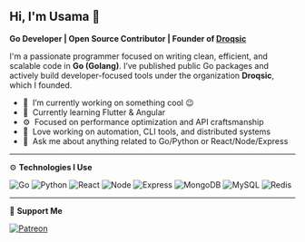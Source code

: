 ## Hi, I'm Usama 👋

**Go Developer | Open Source Contributor | Founder of [Droqsic](https://github.com/droqsic)**

I'm a passionate programmer focused on writing clean, efficient, and scalable code in **Go (Golang)**. I’ve published public Go packages and actively build developer-focused tools under the organization **Droqsic**, which I founded.

- 🔭 &nbsp;I’m currently working on something cool 😉
- 🌱 &nbsp;Currently learning Flutter & Angular
- ⚙️ &nbsp;Focused on performance optimization and API craftsmanship
- 🧠 &nbsp;Love working on automation, CLI tools, and distributed systems
- 💬 &nbsp;Ask me about anything related to Go/Python or React/Node/Express

---

⚙️ **Technologies I Use**

![Go](https://img.shields.io/badge/Code-Go-informational?style=flat&logo=go&logoColor=white&color=6aa6f8)
![Python](https://img.shields.io/badge/Code-Python-informational?style=flat&logo=python&logoColor=white&color=6aa6f8)
![React](https://img.shields.io/badge/Code-React-informational?style=flat&logo=react&logoColor=white&color=6aa6f8)
![Node](https://img.shields.io/badge/Code-Node-informational?style=flat&logo=node.js&logoColor=white&color=6aa6f8)
![Express](https://img.shields.io/badge/Code-Express-informational?style=flat&logo=express&logoColor=white&color=6aa6f8)
![MongoDB](https://img.shields.io/badge/Code-MongoDB-informational?style=flat&logo=mongodb&logoColor=white&color=6aa6f8)
![MySQL](https://img.shields.io/badge/Code-MySQL-informational?style=flat&logo=mysql&logoColor=white&color=6aa6f8)
![Redis](https://img.shields.io/badge/Code-Redis-informational?style=flat&logo=redis&logoColor=white&color=6aa6f8)

---

💖 **Support Me**

[![Patreon](https://img.shields.io/badge/Support%20me%20on-Patreon-orange?style=flat&logo=patreon&logoColor=white)](https://www.patreon.com/usamaraajput)

